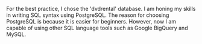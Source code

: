 For the best practice, I chose the 'dvdrental' database. I am honing my skills in writing SQL syntax using PostgreSQL. The reason for choosing PostgreSQL is because it is easier for beginners. However, now I am capable of using other SQL language tools such as Google BigQuery and MySQL.

